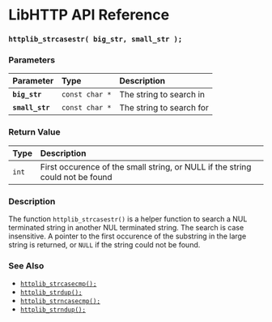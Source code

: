 # LibHTTP API Reference

### `httplib_strcasestr( big_str, small_str );`

### Parameters

| Parameter | Type | Description |
| :--- | :--- | :--- |
|**`big_str`**|`const char *`|The string to search in|
|**`small_str`**|`const char *`|The string to search for|

### Return Value

| Type | Description |
| :--- | :--- |
|`int`|First occurence of the small string, or NULL if the string could not be found|

### Description

The function `httplib_strcasestr()` is a helper function to search a NUL terminated string in another NUL terminated string. The search is case insensitive. A pointer to the first occurence of the substring in the large string is returned, or `NULL` if the string could not be found.

### See Also

* [`httplib_strcasecmp();`](httplib_strcasecmp.md)
* [`httplib_strdup();`](httplib_strdup.md)
* [`httplib_strncasecmp();`](httplib_strncasecmp.md)
* [`httplib_strndup();`](httplib_strndup.md)
